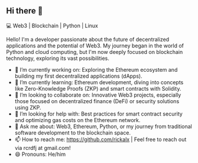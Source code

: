 ## Hi there 👋

💻 Web3 | Blockchain | Python | Linux

Hello! I'm a developer passionate about the future of decentralized applications and the potential of Web3. My journey began in the world of Python and cloud computing, but I'm now deeply focused on blockchain technology, exploring its vast possibilities.

- 🔭 I’m currently working on: Exploring the Ethereum ecosystem and building my first decentralized applications (dApps).
- 🌱 I’m currently learning: Ethereum development, diving into concepts like Zero-Knowledge Proofs (ZKP) and smart contracts with Solidity.
- 👯 I’m looking to collaborate on: Innovative Web3 projects, especially those focused on decentralized finance (DeFi) or security solutions using ZKP.
- 🤔 I’m looking for help with: Best practices for smart contract security and optimizing gas costs on the Ethereum network.
- 💬 Ask me about: Web3, Ethereum, Python, or my journey from traditional software development to the blockchain space.
- 📫 How to reach me: https://github.com/rickalx | Feel free to reach out via rcrdfj at gmail.com!
- 😄 Pronouns: He/him
